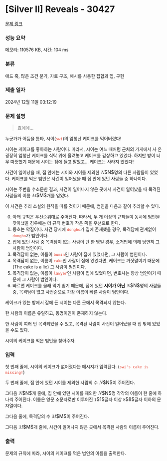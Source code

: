 # [Silver II] Reveals - 30427 

[문제 링크](https://www.acmicpc.net/problem/30427) 

### 성능 요약

메모리: 110576 KB, 시간: 104 ms

### 분류

애드 혹, 많은 조건 분기, 자료 구조, 해시를 사용한 집합과 맵, 구현

### 제출 일자

2024년 12월 11일 03:12:19

### 문제 설명

<blockquote>
<p>흐에에…</p>
</blockquote>

<p>누군가가 어둠을 틈타, 시이(<span style="color:#e74c3c;"><code>swi</code></span>)의 엄청난 케이크를 먹어버렸다!</p>

<p>시이는 케이크를 좋아하는 사람이다. 따라서, 시이는 여느 때처럼 근처의 가게에서 사 온 굉장히 엄청난 케이크를 식탁 위에 올려놓고 케이크를 감상하고 있었다. 하지만 방이 너무 따뜻했기 때문에 시이는 잠에 들고 말았고… 케이크는 사라져 있었다!</p>

<p>사건이 일어났을 때, 집 안에는 시이와 시이를 제외한 <mjx-container class="MathJax" jax="CHTML" style="font-size: 109%; position: relative;"><mjx-math class="MJX-TEX" aria-hidden="true"><mjx-mi class="mjx-i"><mjx-c class="mjx-c1D441 TEX-I"></mjx-c></mjx-mi></mjx-math><mjx-assistive-mml unselectable="on" display="inline"><math xmlns="http://www.w3.org/1998/Math/MathML"><mi>N</mi></math></mjx-assistive-mml><span aria-hidden="true" class="no-mathjax mjx-copytext">$N$</span></mjx-container>명의 다른 사람들이 있었다. 케이크를 먹은 범인은 사건이 일어났을 때 집 안에 있던 사람들 중 하나이다.</p>

<p>시이는 주변을 수소문한 결과, 사건이 일어나지 않은 곳에서 사건이 일어났을 때 목격된 사람들의 이름 <mjx-container class="MathJax" jax="CHTML" style="font-size: 109%; position: relative;"><mjx-math class="MJX-TEX" aria-hidden="true"><mjx-mi class="mjx-i"><mjx-c class="mjx-c1D440 TEX-I"></mjx-c></mjx-mi></mjx-math><mjx-assistive-mml unselectable="on" display="inline"><math xmlns="http://www.w3.org/1998/Math/MathML"><mi>M</mi></math></mjx-assistive-mml><span aria-hidden="true" class="no-mathjax mjx-copytext">$M$</span></mjx-container>개를 얻었다.</p>

<p>이 사건은 추리 소설의 원칙을 따를 것이기 때문에, 범인을 다음과 같이 추리할 수 있다.</p>

<ol start="0">
	<li>아래 규칙은 우선순위대로 주어진다. 따라서, 두 개 이상의 규칙들이 동시에 범인을 찾아냈을 경우에는 더 규칙 번호가 작은 쪽을 우선으로 한다.</li>
	<li>동호는 악질이다. 사건 당시에 <span style="color:#e74c3c;"><code>dongho</code></span>가 집에 존재했을 경우, 목격담에 관계없이 <span style="color:#e74c3c;"><code>dongho</code></span>가 범인이다.</li>
	<li>집에 있던 사람 중 목격담이 없는 사람이 단 한 명일 경우, 소거법에 의해 당연히 그 사람이 범인이다.</li>
	<li>목격담이 없는, 이름이 <span style="color:#e74c3c;"><code>bumin</code></span>인 사람이 집에 있었다면, 그 사람이 범인이다.</li>
	<li>목격담이 없는, 이름이 <span style="color:#e74c3c;"><code>cake</code></span>인 사람이 집에 있었다면, 케이크는 거짓말이기 때문에 (The cake is a lie) 그 사람이 범인이다.</li>
	<li>목격담이 없는, 이름이 <span style="color:#e74c3c;"><code>lawyer</code></span>인 사람이 집에 있었다면, 변호사는 항상 범인이기 때문에 그 사람이 범인이다.</li>
	<li>빠르면 케이크를 몰래 먹기 쉽기 때문에, 집에 있던 <strong>시이가 아닌</strong> <mjx-container class="MathJax" jax="CHTML" style="font-size: 109%; position: relative;"><mjx-math class="MJX-TEX" aria-hidden="true"><mjx-mi class="mjx-i"><mjx-c class="mjx-c1D441 TEX-I"></mjx-c></mjx-mi></mjx-math><mjx-assistive-mml unselectable="on" display="inline"><math xmlns="http://www.w3.org/1998/Math/MathML"><mi>N</mi></math></mjx-assistive-mml><span aria-hidden="true" class="no-mathjax mjx-copytext">$N$</span></mjx-container>명의 사람들 중, 목격담이 없고 사전순으로 가장 이름이 빠른 사람이 범인이다.</li>
</ol>

<p>케이크가 있는 방에서 잠에 든 시이는 다른 곳에서 목격되지 않는다.</p>

<p>한 사람의 이름은 유일하고, 동명이인이 존재하지 않는다.</p>

<p>한 사람이 여러 번 목격되었을 수 있고, 목격된 사람이 사건이 일어났을 때 집 밖에 있었을 수도 있다.</p>

<p>시이의 케이크를 먹은 범인을 찾아주자.</p>

### 입력 

 <p>첫 번째 줄에, 시이의 케이크가 없어졌다는 메시지가 입력된다. (<span style="color:#e74c3c;"><code>swi's cake is missing!</code></span>)</p>

<p>두 번째 줄에, 집 안에 있던 시이를 제외한 사람의 수 <mjx-container class="MathJax" jax="CHTML" style="font-size: 109%; position: relative;"><mjx-math class="MJX-TEX" aria-hidden="true"><mjx-mi class="mjx-i"><mjx-c class="mjx-c1D441 TEX-I"></mjx-c></mjx-mi></mjx-math><mjx-assistive-mml unselectable="on" display="inline"><math xmlns="http://www.w3.org/1998/Math/MathML"><mi>N</mi></math></mjx-assistive-mml><span aria-hidden="true" class="no-mathjax mjx-copytext">$N$</span></mjx-container>이 주어진다.</p>

<p>그다음 <mjx-container class="MathJax" jax="CHTML" style="font-size: 109%; position: relative;"><mjx-math class="MJX-TEX" aria-hidden="true"><mjx-mi class="mjx-i"><mjx-c class="mjx-c1D441 TEX-I"></mjx-c></mjx-mi></mjx-math><mjx-assistive-mml unselectable="on" display="inline"><math xmlns="http://www.w3.org/1998/Math/MathML"><mi>N</mi></math></mjx-assistive-mml><span aria-hidden="true" class="no-mathjax mjx-copytext">$N$</span></mjx-container>개 줄에, 집 안에 있던 시이를 제외한 <mjx-container class="MathJax" jax="CHTML" style="font-size: 109%; position: relative;"><mjx-math class="MJX-TEX" aria-hidden="true"><mjx-mi class="mjx-i"><mjx-c class="mjx-c1D441 TEX-I"></mjx-c></mjx-mi></mjx-math><mjx-assistive-mml unselectable="on" display="inline"><math xmlns="http://www.w3.org/1998/Math/MathML"><mi>N</mi></math></mjx-assistive-mml><span aria-hidden="true" class="no-mathjax mjx-copytext">$N$</span></mjx-container>명 각각의 이름이 한 줄에 하나씩 주어진다. 이름은 영문 소문자로만 이루어진 <mjx-container class="MathJax" jax="CHTML" style="font-size: 109%; position: relative;"><mjx-math class="MJX-TEX" aria-hidden="true"><mjx-mn class="mjx-n"><mjx-c class="mjx-c31"></mjx-c></mjx-mn></mjx-math><mjx-assistive-mml unselectable="on" display="inline"><math xmlns="http://www.w3.org/1998/Math/MathML"><mn>1</mn></math></mjx-assistive-mml><span aria-hidden="true" class="no-mathjax mjx-copytext">$1$</span></mjx-container>글자 이상 <mjx-container class="MathJax" jax="CHTML" style="font-size: 109%; position: relative;"><mjx-math class="MJX-TEX" aria-hidden="true"><mjx-mn class="mjx-n"><mjx-c class="mjx-c38"></mjx-c></mjx-mn></mjx-math><mjx-assistive-mml unselectable="on" display="inline"><math xmlns="http://www.w3.org/1998/Math/MathML"><mn>8</mn></math></mjx-assistive-mml><span aria-hidden="true" class="no-mathjax mjx-copytext">$8$</span></mjx-container>글자 이하의 문자열이다.</p>

<p>그다음 줄에, 목격담의 수 <mjx-container class="MathJax" jax="CHTML" style="font-size: 109%; position: relative;"><mjx-math class="MJX-TEX" aria-hidden="true"><mjx-mi class="mjx-i"><mjx-c class="mjx-c1D440 TEX-I"></mjx-c></mjx-mi></mjx-math><mjx-assistive-mml unselectable="on" display="inline"><math xmlns="http://www.w3.org/1998/Math/MathML"><mi>M</mi></math></mjx-assistive-mml><span aria-hidden="true" class="no-mathjax mjx-copytext">$M$</span></mjx-container>이 주어진다.</p>

<p>그다음 <mjx-container class="MathJax" jax="CHTML" style="font-size: 109%; position: relative;"><mjx-math class="MJX-TEX" aria-hidden="true"><mjx-mi class="mjx-i"><mjx-c class="mjx-c1D440 TEX-I"></mjx-c></mjx-mi></mjx-math><mjx-assistive-mml unselectable="on" display="inline"><math xmlns="http://www.w3.org/1998/Math/MathML"><mi>M</mi></math></mjx-assistive-mml><span aria-hidden="true" class="no-mathjax mjx-copytext">$M$</span></mjx-container>개 줄에, 사건이 일어나지 않은 곳에서 목격된 사람의 이름이 주어진다.</p>

### 출력 

 <p>문제의 규칙에 따라, 시이의 케이크를 먹은 범인의 이름을 출력한다.</p>

